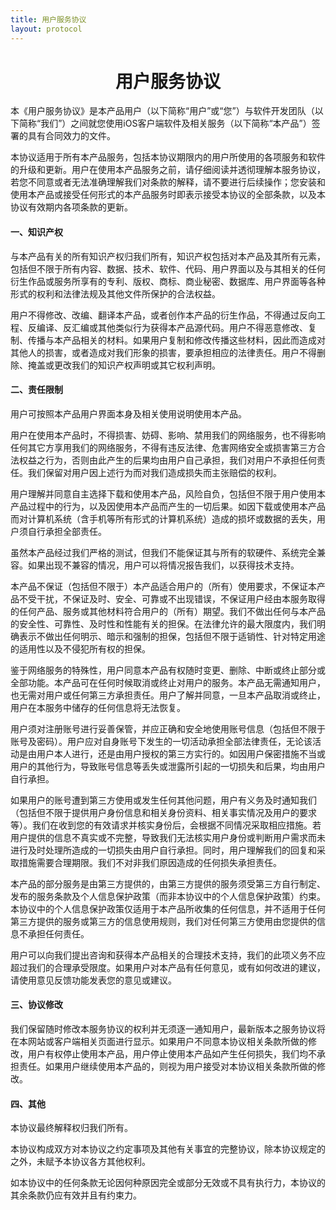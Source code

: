 ```yaml
---
title: 用户服务协议
layout: protocol
---
```


# <center>用户服务协议</center>

本《用户服务协议》是本产品用户（以下简称“用户”或“您”）与软件开发团队（以下简称“我们”）之间就您使用iOS客户端软件及相关服务（以下简称“本产品”）签署的具有合同效力的文件。

本协议适用于所有本产品服务，包括本协议期限内的用户所使用的各项服务和软件的升级和更新。用户在使用本产品服务之前，请仔细阅读并透彻理解本服务协议，若您不同意或者无法准确理解我们对条款的解释，请不要进行后续操作；您安装和使用本产品或接受任何形式的本产品服务时即表示接受本协议的全部条款，以及本协议有效期内各项条款的更新。


#### 一、知识产权


与本产品有关的所有知识产权归我们所有，知识产权包括对本产品及其所有元素，包括但不限于所有内容、数据、技术、软件、代码、用户界面以及与其相关的任何衍生作品或服务所享有的专利、版权、商标、商业秘密、数据库、用户界面等各种形式的权利和法律法规及其他文件所保护的合法权益。

用户不得修改、改编、翻译本产品，或者创作本产品的衍生作品，不得通过反向工程、反编译、反汇编或其他类似行为获得本产品源代码。用户不得恶意修改、复制、传播与本产品相关的材料。如果用户复制和修改传播这些材料，因此而造成对其他人的损害，或者造成对我们形象的损害，要承担相应的法律责任。用户不得删除、掩盖或更改我们的知识产权声明或其它权利声明。

#### 二、责任限制

用户可按照本产品用户界面本身及相关使用说明使用本产品。

用户在使用本产品时，不得损害、妨碍、影响、禁用我们的网络服务，也不得影响任何其它方享用我们的网络服务，不得有违反法律、危害网络安全或损害第三方合法权益之行为，否则由此产生的后果均由用户自己承担，我们对用户不承担任何责任。我们保留对用户因上述行为而对我们造成损失而主张赔偿的权利。

用户理解并同意自主选择下载和使用本产品，风险自负，包括但不限于用户使用本产品过程中的行为，以及因使用本产品而产生的一切后果。如因下载或使用本产品而对计算机系统（含手机等所有形式的计算机系统）造成的损坏或数据的丢失，用户须自行承担全部责任。

虽然本产品经过我们严格的测试，但我们不能保证其与所有的软硬件、系统完全兼容。如果出现不兼容的情况，用户可以将情况报告我们，以获得技术支持。

本产品不保证（包括但不限于）本产品适合用户的（所有）使用要求，不保证本产品不受干扰，不保证及时、安全、可靠或不出现错误，不保证用户经由本服务取得的任何产品、服务或其他材料符合用户的（所有）期望。我们不做出任何与本产品的安全性、可靠性、及时性和性能有关的担保。在法律允许的最大限度内，我们明确表示不做出任何明示、暗示和强制的担保，包括但不限于适销性、针对特定用途的适用性以及不侵犯所有权的担保。

鉴于网络服务的特殊性，用户同意本产品有权随时变更、删除、中断或终止部分或全部功能。本产品可在任何时候取消或终止对用户的服务。本产品无需通知用户，也无需对用户或任何第三方承担责任。用户了解并同意，一旦本产品取消或终止，用户在本服务中储存的任何信息将无法恢复。

用户须对注册账号进行妥善保管，并应正确和安全地使用账号信息（包括但不限于账号及密码）。用户应对自身账号下发生的一切活动承担全部法律责任，无论该活动是由用户本人进行，还是由用户授权的第三方实行的。如因用户保密措施不当或用户的其他行为，导致账号信息等丢失或泄露所引起的一切损失和后果，均由用户自行承担。

如果用户的账号遭到第三方使用或发生任何其他问题，用户有义务及时通知我们（包括但不限于提供用户身份信息和相关身份资料、相关事实情况及用户的要求等）。我们在收到您的有效请求并核实身份后，会根据不同情况采取相应措施。若用户提供的信息不真实或不完整，导致我们无法核实用户身份或判断用户需求而未进行及时处理所造成的一切损失由用户自行承担。同时，用户理解我们的回复和采取措施需要合理期限。我们不对非我们原因造成的任何损失承担责任。

本产品的部分服务是由第三方提供的，由第三方提供的服务须受第三方自行制定、发布的服务条款及个人信息保护政策（而非本协议中的个人信息保护政策）约束。本协议中的个人信息保护政策仅适用于本产品所收集的任何信息，并不适用于任何第三方提供的服务或第三方的信息使用规则，我们对任何第三方使用由您提供的信息不承担任何责任。

用户可以向我们提出咨询和获得本产品相关的合理技术支持，我们的此项义务不应超过我们的合理承受限度。如果用户对本产品有任何意见，或有如何改进的建议，请使用意见反馈功能发表您的意见或建议。

#### 三、协议修改

我们保留随时修改本服务协议的权利并无须逐一通知用户，最新版本之服务协议将在本网站或客户端相关页面进行显示。如果用户不同意本协议相关条款所做的修改，用户有权停止使用本产品，用户停止使用本产品如产生任何损失，我们均不承担责任。如果用户继续使用本产品的，则视为用户接受对本协议相关条款所做的修改。

#### 四、其他

本协议最终解释权归我们所有。

本协议构成双方对本协议之约定事项及其他有关事宜的完整协议，除本协议规定的之外，未赋予本协议各方其他权利。

如本协议中的任何条款无论因何种原因完全或部分无效或不具有执行力，本协议的其余条款仍应有效并且有约束力。


